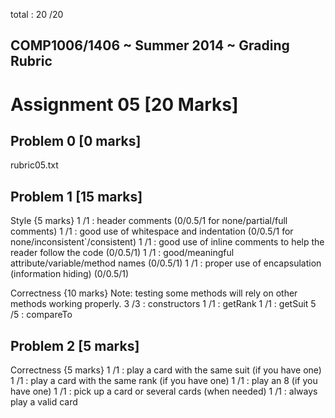 total : 20  /20 


COMP1006/1406 ~ Summer 2014 ~ Grading Rubric
--------------------------------------------

Assignment 05 [20 Marks]
========================


Problem 0 [0 marks]
-------------------
rubric05.txt


Problem 1 [15 marks]
-------------------
Style {5 marks}
  1 /1  : header comments (0/0.5/1 for none/partial/full comments)
  1 /1  : good use of whitespace and indentation (0/0.5/1 for none/inconsistent`/consistent)
  1 /1  : good use of inline comments to help the reader follow the code (0/0.5/1)
  1 /1  : good/meaningful attribute/variable/method names (0/0.5/1)
  1 /1  : proper use of encapsulation (information hiding) (0/0.5/1)

Correctness {10 marks}
Note: testing some methods will rely on other methods working properly.
  3 /3  : constructors
  1 /1  : getRank
  1 /1  : getSuit
  5 /5  : compareTo
  
  
Problem 2 [5 marks]
--------------------
Correctness {5 marks} 
   1 /1  : play a card with the same suit (if you have one)
   1 /1  : play a card with the same rank (if you have one)
   1 /1  : play an 8 (if you have one)
   1 /1  : pick up a card or several cards (when needed)
   1 /1  : always play a valid card
   
